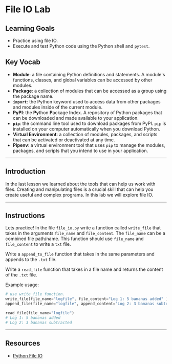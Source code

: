 # File IO Lab

## Learning Goals

- Practice using file IO.
- Execute and test Python code using the Python shell and `pytest`.

## Key Vocab

- **Module**: a file containing Python definitions and statements. A module's
functions, classes, and global variables can be accessed by other modules.
- **Package**: a collection of modules that can be accessed as a group using
the package name.
- **`import`**: the Python keyword used to access data from other packages and
modules inside of the current module.
- **PyPI**: the **Py**thon **P**ackage **I**ndex. A repository of Python
packages that can be downloaded and made available to your application.
- **`pip`**: the command line tool used to download packages from PyPI. `pip`
is installed on your computer automatically when you download Python.
- **Virtual Environment**: a collection of modules, packages, and scripts that
can be activated or deactivated at any time.
- **Pipenv**: a virtual environment tool that uses `pip` to manage the modules,
packages, and scripts that you intend to use in your application.

***

## Introduction

In the last lesson we learned about the tools that can help us work
with files. Creating and manipulating files is a crucial skill that can
help you create useful and complex programs. In this lab we will explore
file IO.

***

## Instructions

Lets practice! In the file `file_io.py` write a function called `write_file` that takes in the arguments `file_name` and `file_content`.
The `file_name` can be a combined file path/name.
This function should use `file_name` and `file_content` to write a `txt`
file.

Write a `append_to_file` function that takes in the same parameters and
appends to the `.txt` file.

Write a `read_file` function that takes in a file name and  returns the
 content of the `.txt` file.

Example usage:

```py
# use write_file function. 
write_file(file_name="logfile", file_content="Log 1: 5 bananas added" )
append_file(file_name="logfile", append_content="Log 2: 3 bananas subtracted")

read_file(file_name="logfile")
# Log 1: 5 bananas added
# Log 2: 3 bananas subtracted
```

***

## Resources

- [Python File IO](https://docs.python.org/3/tutorial/inputoutput.html#reading-and-writing-files)
